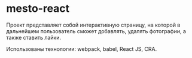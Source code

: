 # mesto-react

Проект представляет собой интерактивную страницу, на которой в дальнейшем пользователь сможет добавлять, удалять фотографии, а также ставить лайки.

Использованы технологии: webpack, babel, React JS, CRA.

